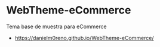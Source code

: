 # WebTheme-eCommerce
Tema base de muestra para eCommerce
-  https://danielm0reno.github.io/WebTheme-eCommerce/
